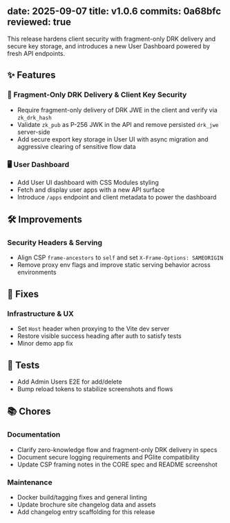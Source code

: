 date: 2025-09-07
title: v1.0.6
commits: 0a68bfc
reviewed: true
---

This release hardens client security with fragment-only DRK delivery and secure key storage, and introduces a new User Dashboard powered by fresh API endpoints.

## ✨ Features

### 🔐 Fragment-Only DRK Delivery & Client Key Security
- Require fragment-only delivery of DRK JWE in the client and verify via `zk_drk_hash`
- Validate `zk_pub` as P-256 JWK in the API and remove persisted `drk_jwe` server-side
- Add secure export key storage in User UI with async migration and aggressive clearing of sensitive flow data

### 🖥️ User Dashboard
- Add User UI dashboard with CSS Modules styling
- Fetch and display user apps with a new API surface
- Introduce `/apps` endpoint and client metadata to power the dashboard

## 🛠️ Improvements

### Security Headers & Serving
- Align CSP `frame-ancestors` to `self` and set `X-Frame-Options: SAMEORIGIN`
- Remove proxy env flags and improve static serving behavior across environments

## 🐛 Fixes

### Infrastructure & UX
- Set `Host` header when proxying to the Vite dev server
- Restore visible success heading after auth to satisfy tests
- Minor demo app fix

## 🧪 Tests

- Add Admin Users E2E for add/delete
- Bump reload tokens to stabilize screenshots and flows

## 📚 Chores

### Documentation
- Clarify zero-knowledge flow and fragment-only DRK delivery in specs
- Document secure logging requirements and PGlite compatibility
- Update CSP framing notes in the CORE spec and README screenshot

### Maintenance
- Docker build/tagging fixes and general linting
- Update brochure site changelog data and assets
- Add changelog entry scaffolding for this release
